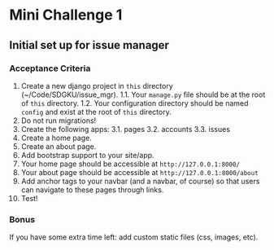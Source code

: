 # Mini Challenge 1
## Initial set up for issue manager
### Acceptance Criteria
1. Create a new django project in `this` directory (~/Code/SDGKU/issue_mgr).
1.1. Your `manage.py` file should be at the root of `this` directory.
1.2. Your configuration directory should be named `config` and exist at the root of `this` directory.
2. Do not run migrations!
3. Create the following apps:
3.1. pages
3.2. accounts
3.3. issues
4. Create a home page.
5. Create an about page.
6. Add bootstrap support to your site/app.
7. Your home page should be accessible at `http://127.0.0.1:8000/`
8. Your about page should be accessible at `http://127.0.0.1:8000/about`
9. Add anchor tags to your navbar (and a navbar, of course) so that users can navigate to these pages through links.
10. Test!
### Bonus
If you have some extra time left: add custom static files (css, images, etc).